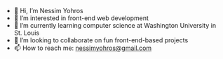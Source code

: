 - 👋 Hi, I’m Nessim Yohros
- 👀 I’m interested in front-end web development
- 🌱 I’m currently learning computer science at Washington University in St. Louis
- 💞️ I’m looking to collaborate on fun front-end-based projects
- 📫 How to reach me: nessimyohros@gmail.com

<!---
CoderNessim/CoderNessim is a ✨ special ✨ repository because its `README.md` (this file) appears on your GitHub profile.
You can click the Preview link to take a look at your changes.
--->
